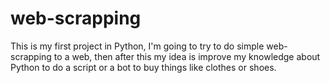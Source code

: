 # web-scrapping

This is my first project in Python, I'm going to try to do simple web-scrapping to a web, 
then after this my idea is improve my knowledge about Python to do a script or a bot 
to buy things like clothes or shoes.
